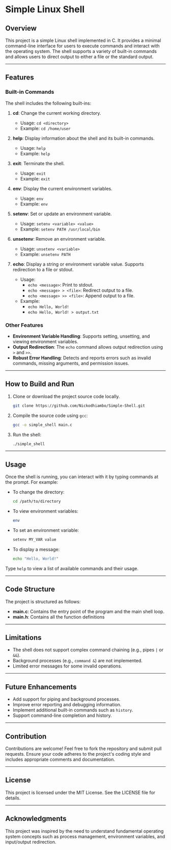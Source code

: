 # Simple Linux Shell

## Overview
This project is a simple Linux shell implemented in C. It provides a minimal command-line interface for users to execute commands and interact with the operating system. The shell supports a variety of built-in commands and allows users to direct output to either a file or the standard output.

---

## Features

### Built-in Commands
The shell includes the following built-ins:

1. **cd**: Change the current working directory.
   - Usage: `cd <directory>`
   - Example: `cd /home/user`

2. **help**: Display information about the shell and its built-in commands.
   - Usage: `help`
   - Example: `help`

3. **exit**: Terminate the shell.
   - Usage: `exit`
   - Example: `exit`

4. **env**: Display the current environment variables.
   - Usage: `env`
   - Example: `env`

5. **setenv**: Set or update an environment variable.
   - Usage: `setenv <variable> <value>`
   - Example: `setenv PATH /usr/local/bin`

6. **unsetenv**: Remove an environment variable.
   - Usage: `unsetenv <variable>`
   - Example: `unsetenv PATH`

7. **echo**: Display a string or environment variable value. Supports redirection to a file or stdout.
   - Usage:
     - `echo <message>`: Print to stdout.
     - `echo <message> > <file>`: Redirect output to a file.
     - `echo <message> >> <file>`: Append output to a file.
   - Example:
     - `echo Hello, World!`
     - `echo Hello, World! > output.txt`

### Other Features
- **Environment Variable Handling**: Supports setting, unsetting, and viewing environment variables.
- **Output Redirection**: The `echo` command allows output redirection using `>` and `>>`.
- **Robust Error Handling**: Detects and reports errors such as invalid commands, missing arguments, and permission issues.

---

## How to Build and Run

1. Clone or download the project source code locally.
   ```bash
   git clone https://github.com/Nickodhiambo/Simple-Shell.git
   
2. Compile the source code using `gcc`:
   ```bash
   gcc -o simple_shell main.c
   ```
4. Run the shell:
   ```bash
   ./simple_shell
   ```

---

## Usage

Once the shell is running, you can interact with it by typing commands at the prompt. For example:

- To change the directory:
  ```bash
  cd /path/to/directory
  ```
- To view environment variables:
  ```bash
  env
  ```
- To set an environment variable:
  ```bash
  setenv MY_VAR value
  ```
- To display a message:
  ```bash
  echo "Hello, World!"
  ```

Type `help` to view a list of available commands and their usage.

---

## Code Structure

The project is structured as follows:
- **main.c**: Contains the entry point of the program and the main shell loop.
- **main.h**: Contains all the function definitions

---

## Limitations

- The shell does not support complex command chaining (e.g., pipes `|` or `&&`).
- Background processes (e.g., `command &`) are not implemented.
- Limited error messages for some invalid operations.

---

## Future Enhancements

- Add support for piping and background processes.
- Improve error reporting and debugging information.
- Implement additional built-in commands such as `history`.
- Support command-line completion and history.

---

## Contribution
Contributions are welcome! Feel free to fork the repository and submit pull requests. Ensure your code adheres to the project's coding style and includes appropriate comments and documentation.

---

## License
This project is licensed under the MIT License. See the LICENSE file for details.

---

## Acknowledgments
This project was inspired by the need to understand fundamental operating system concepts such as process management, environment variables, and input/output redirection.

